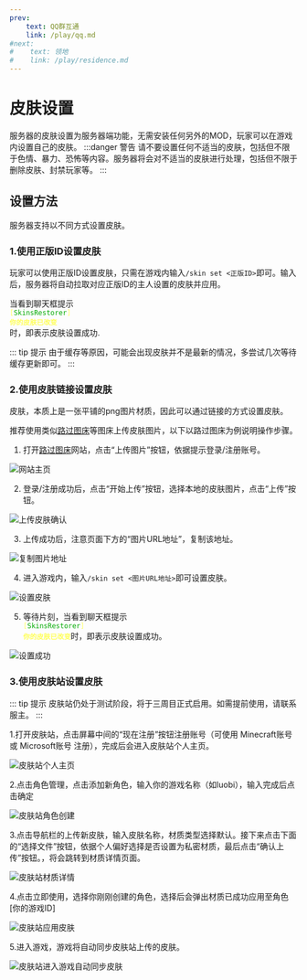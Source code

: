 ```yaml
---
prev:
    text: QQ群互通
    link: /play/qq.md
#next:
#    text: 领地
#    link: /play/residence.md
---
```

# 皮肤设置
服务器的皮肤设置为服务器端功能，无需安装任何另外的MOD，玩家可以在游戏内设置自己的皮肤。
:::danger 警告
请不要设置任何不适当的皮肤，包括但不限于色情、暴力、恐怖等内容。服务器将会对不适当的皮肤进行处理，包括但不限于删除皮肤、封禁玩家等。
:::

## 设置方法
服务器支持以不同方式设置皮肤。
### 1.使用正版ID设置皮肤
玩家可以使用正版ID设置皮肤，只需在游戏内输入`/skin set <正版ID>`即可。输入后，服务器将自动拉取对应正版ID的主人设置的皮肤并应用。

当看到聊天框提示<code> <font color="#FFFF55">[</font><font color="#00AA00">SkinsRestorer</font><font color="#FFFF55">]</font> <font color="#FFFF55"><b>你的皮肤已改变</b></font> </code>时，即表示皮肤设置成功.

::: tip 提示
由于缓存等原因，可能会出现皮肤并不是最新的情况，多尝试几次等待缓存更新即可。
:::
### 2.使用皮肤链接设置皮肤
皮肤，本质上是一张平铺的png图片材质，因此可以通过链接的方式设置皮肤。

推荐使用类似[路过图床](https://imgse.com/)等图床上传皮肤图片，以下以路过图床为例说明操作步骤。
1. 打开[路过图床](https://imgse.com/)网站，点击“上传图片”按钮，依据提示登录/注册账号。

![网站主页](/images/website.png)

2. 登录/注册成功后，点击“开始上传”按钮，选择本地的皮肤图片，点击“上传”按钮。

![上传皮肤确认](/images/uploadskin.png)

3. 上传成功后，注意页面下方的“图片URL地址”，复制该地址。

![复制图片地址](/images/copyurl.png)

4. 进入游戏内，输入`/skin set <图片URL地址>`即可设置皮肤。

![设置皮肤](/images/setskin.png)

5. 等待片刻，当看到聊天框提示<code> <font color="#FFFF55">[</font><font color="#00AA00">SkinsRestorer</font><font color="#FFFF55">]</font> <font color="#FFFF55"><b>你的皮肤已改变</b></font></code>时，即表示皮肤设置成功。

![设置成功](/images/skin-done.png)

### 3.使用皮肤站设置皮肤
::: tip 提示
皮肤站仍处于测试阶段，将于三周目正式启用。如需提前使用，请联系服主。
:::

1.打开皮肤站，点击屏幕中间的“现在注册”按钮注册账号（可使用 Minecraft账号 或 Microsoft账号 注册），完成后会进入皮肤站个人主页。

![皮肤站个人主页](/images/皮肤站个人主页.png)

2.点击角色管理，点击添加新角色，输入你的游戏名称（如luobi），输入完成后点击确定

![皮肤站角色创建](/images/皮肤站角色创建.png)

3.点击导航栏的上传新皮肤，输入皮肤名称，材质类型选择默认。接下来点击下面的“选择文件”按钮，依据个人偏好选择是否设置为私密材质，最后点击“确认上传”按钮。，将会跳转到材质详情页面。

![皮肤站材质详情](/images/皮肤站材质详情.png)

4.点击立即使用，选择你刚刚创建的角色，选择后会弹出材质已成功应用至角色[你的游戏ID]

![皮肤站应用皮肤](/images/皮肤站应用皮肤.png)

5.进入游戏，游戏将自动同步皮肤站上传的皮肤。

![皮肤站进入游戏自动同步皮肤](/images/皮肤站进入游戏自动同步皮肤.png)
